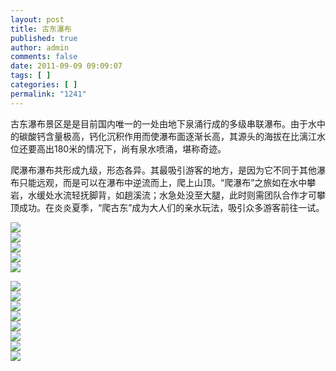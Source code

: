 ```yaml
---
layout: post
title: 古东瀑布
published: true
author: admin
comments: false
date: 2011-09-09 09:09:07
tags: [ ]
categories: [ ]
permalink: "1241"
---
```

古东瀑布景区是是目前国内唯一的一处由地下泉涌行成的多级串联瀑布。由于水中的碳酸钙含量极高，钙化沉积作用而使瀑布面逐渐长高，其源头的海拔在比漓江水位还要高出180米的情况下，尚有泉水喷涌，堪称奇迹。


  


爬瀑布瀑布共形成九级，形态各异。其最吸引游客的地方，是因为它不同于其他瀑布只能远观，而是可以在瀑布中逆流而上，爬上山顶。“爬瀑布”之旅如在水中攀岩，水缓处水流轻抚脚背，如趟溪流；水急处没至大腿，此时则需团队合作才可攀顶成功。在炎炎夏季，“爬古东”成为大人们的亲水玩法，吸引众多游客前往一试。


  


![][1]  
![][2]  
![][3]  
![][4]  
![][5]  
  
![][6]  
![][7]  
![][8]  
![][9]  
![][10]  
![][11]  
![][12]  
![][13]

 [1]: http://xujianian.com/jx/blog/UploadFiles/2011-9/99111738.jpg
 [2]: http://xujianian.com/jx/blog/UploadFiles/2011-9/99930000.jpg
 [3]: http://xujianian.com/jx/blog/UploadFiles/2011-9/99893937.jpg
 [4]: http://xujianian.com/jx/blog/UploadFiles/2011-9/99660258.jpg
 [5]: http://xujianian.com/jx/blog/UploadFiles/2011-9/99528202.jpg
 [6]: http://xujianian.com/jx/blog/UploadFiles/2011-9/99201881.jpg
 [7]: http://xujianian.com/jx/blog/UploadFiles/2011-9/99910925.jpg
 [8]: http://xujianian.com/jx/blog/UploadFiles/2011-9/99373089.jpg
 [9]: http://xujianian.com/jx/blog/UploadFiles/2011-9/99956957.jpg
 [10]: http://xujianian.com/jx/blog/UploadFiles/2011-9/99996645.jpg
 [11]: http://xujianian.com/jx/blog/UploadFiles/2011-9/99783923.jpg
 [12]: http://xujianian.com/jx/blog/UploadFiles/2011-9/99519097.jpg
 [13]: http://xujianian.com/jx/blog/UploadFiles/2011-9/99788152.jpg